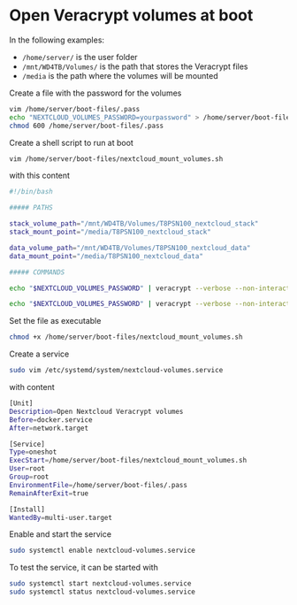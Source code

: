 # Open Veracrypt volumes at boot

In the following examples:

- `/home/server/` is the user folder
- `/mnt/WD4TB/Volumes/` is the path that stores the Veracrypt files
- `/media` is the path where the volumes will be mounted

Create a file with the password for the volumes

```sh
vim /home/server/boot-files/.pass
echo "NEXTCLOUD_VOLUMES_PASSWORD=yourpassword" > /home/server/boot-files/.pass
chmod 600 /home/server/boot-files/.pass
```

Create a shell script to run at boot

```sh
vim /home/server/boot-files/nextcloud_mount_volumes.sh
```

with this content

```sh
#!/bin/bash

##### PATHS

stack_volume_path="/mnt/WD4TB/Volumes/T8PSN100_nextcloud_stack"
stack_mount_point="/media/T8PSN100_nextcloud_stack"

data_volume_path="/mnt/WD4TB/Volumes/T8PSN100_nextcloud_data"
data_mount_point="/media/T8PSN100_nextcloud_data"

##### COMMANDS

echo "$NEXTCLOUD_VOLUMES_PASSWORD" | veracrypt --verbose --non-interactive --slot 10 --mount "$stack_volume_path" "$stack_mount_point" --fs-options "umask=000" --pim 0 --keyfiles "" --protect-hidden no --password "$NEXTCLOUD_VOLUMES_PASSWORD"

echo "$NEXTCLOUD_VOLUMES_PASSWORD" | veracrypt --verbose --non-interactive --slot 11 --mount "$data_volume_path" "$data_mount_point" --fs-options "umask=007,gid=33,uid=33" --pim 0 --keyfiles "" --protect-hidden no --password "$NEXTCLOUD_VOLUMES_PASSWORD"
```

Set the file as executable

```sh
chmod +x /home/server/boot-files/nextcloud_mount_volumes.sh
```

Create a service

```sh
sudo vim /etc/systemd/system/nextcloud-volumes.service
```

with content

```sh
[Unit]
Description=Open Nextcloud Veracrypt volumes
Before=docker.service
After=network.target

[Service]
Type=oneshot
ExecStart=/home/server/boot-files/nextcloud_mount_volumes.sh
User=root
Group=root
EnvironmentFile=/home/server/boot-files/.pass
RemainAfterExit=true

[Install]
WantedBy=multi-user.target
```

Enable and start the service

```sh
sudo systemctl enable nextcloud-volumes.service
```

To test the service, it can be started with

```sh
sudo systemctl start nextcloud-volumes.service
sudo systemctl status nextcloud-volumes.service
```
